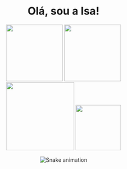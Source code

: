 <h1 align="center">
Olá, sou a Isa!
</h1>

<div class="stats" style="display: inline_block" align="center">
  <img height="150em" src="https://github-readme-stats.vercel.app/api?username=tiemyz&hide=stars&count_private=true&show_icons=true&theme=algolia&border_radius=20"/>
  <img height="150em" src="https://streak-stats.demolab.com?user=tiemyz&count_private=true&theme=algolia&border_radius=20"/>
</div>

<div class="lang" style="display: inline_block" align="center">
  <img height="180em" src="https://github-readme-stats.vercel.app/api/top-langs/?username=tiemyz&layout=compact&show_icons=true&theme=algolia&border_radius=20"/>
  <img src="https://camo.githubusercontent.com/cbd4a18b10c606862c37d106287e3855128c8fed600925515d7eb6eb0c2d65be/68747470733a2f2f63646e2e646973636f72646170702e636f6d2f6174746163686d656e74732f3335393133393530383638313331303231322f3635333236343139343539383333383539302f364e6e347563442e676966" width="120"/>
</div>


<div align="center">

  ![Snake animation](https://github.com/tiemyz/tiemyz/blob/output/github-contribution-grid-snake.svg)

 
</div>

